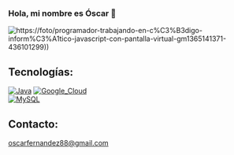 ### Hola, mi nombre es Óscar 👋

![https://foto/programador-trabajando-en-c%C3%B3digo-inform%C3%A1tico-javascript-con-pantalla-virtual-gm1365141371-436101299))](https://www.istockphoto.com/es/foto/programador-trabajando-en-c%C3%B3digo-inform%C3%A1tico-javascript-con-pantalla-virtual-gm1365141371-436101299)

## Tecnologías:
[![Java](https://img.shields.io/badge/Java-007396?style=for-the-badge&logo=java&logoColor=white&labelColor=101010)]()
[![Google_Cloud](https://img.shields.io/badge/Google_Cloud-4285F4?style=for-the-badge&logo=googlecloud&logoColor=white&labelColor=101010)]()
</br>
[![MySQL](https://img.shields.io/badge/MySQL-4479A1?style=for-the-badge&logo=mysql&logoColor=white&labelColor=101010)]()
</br>

## Contacto:
oscarfernandez88@gmail.com
